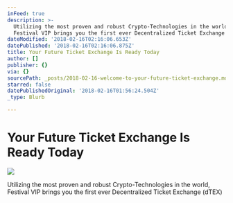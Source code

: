 ```yaml
---
inFeed: true
description: >-
  Utilizing the most proven and robust Crypto-Technologies in the world,
  Festival VIP brings you the first ever Decentralized Ticket Exchange (dTEX)
dateModified: '2018-02-16T02:16:06.653Z'
datePublished: '2018-02-16T02:16:06.875Z'
title: Your Future Ticket Exchange Is Ready Today
author: []
publisher: {}
via: {}
sourcePath: _posts/2018-02-16-welcome-to-your-future-ticket-exchange.md
starred: false
datePublishedOriginal: '2018-02-16T01:56:24.504Z'
_type: Blurb

---
```

# Your Future Ticket Exchange Is Ready Today
![](https://the-grid-user-content.s3-us-west-2.amazonaws.com/f1ccc0b8-d1f7-4f9f-bb26-7c1a7b7106e7.jpg)

Utilizing the most proven and robust Crypto-Technologies in the world, Festival VIP brings you the first ever Decentralized Ticket Exchange (dTEX)